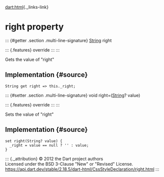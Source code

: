 [dart:html](../../dart-html/dart-html-library){._links-link}

right property
==============

::: {#getter .section .multi-line-signature}
[String](../../dart-core/string-class) right

::: {.features}
override
:::
:::

Gets the value of \"right\"

Implementation {#source}
--------------

``` {.language-dart data-language="dart"}
String get right => this._right;
```

::: {#setter .section .multi-line-signature}
void right=([String](../../dart-core/string-class)? value)

::: {.features}
override
:::
:::

Sets the value of \"right\"

Implementation {#source}
--------------

``` {.language-dart data-language="dart"}
set right(String? value) {
  _right = value == null ? '' : value;
}
```

::: {._attribution}
© 2012 the Dart project authors\
Licensed under the BSD 3-Clause \"New\" or \"Revised\" License.\
<https://api.dart.dev/stable/2.18.5/dart-html/CssStyleDeclaration/right.html>
:::
